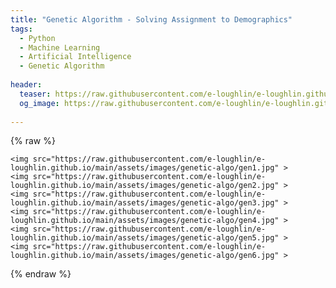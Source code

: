 ```yaml
---
title: "Genetic Algorithm - Solving Assignment to Demographics"
tags:
  - Python
  - Machine Learning
  - Artificial Intelligence
  - Genetic Algorithm
  
header:
  teaser: https://raw.githubusercontent.com/e-loughlin/e-loughlin.github.io/main/assets/images/genetic-algo/gen4.jpg
  og_image: https://raw.githubusercontent.com/e-loughlin/e-loughlin.github.io/main/assets/images/genetic-algo/gen4.jpg
 
---
```


{% raw %}
<body>

    
    <img src="https://raw.githubusercontent.com/e-loughlin/e-loughlin.github.io/main/assets/images/genetic-algo/gen1.jpg" >
    <img src="https://raw.githubusercontent.com/e-loughlin/e-loughlin.github.io/main/assets/images/genetic-algo/gen2.jpg" >
    <img src="https://raw.githubusercontent.com/e-loughlin/e-loughlin.github.io/main/assets/images/genetic-algo/gen3.jpg" >
    <img src="https://raw.githubusercontent.com/e-loughlin/e-loughlin.github.io/main/assets/images/genetic-algo/gen4.jpg" >
    <img src="https://raw.githubusercontent.com/e-loughlin/e-loughlin.github.io/main/assets/images/genetic-algo/gen5.jpg" >
    <img src="https://raw.githubusercontent.com/e-loughlin/e-loughlin.github.io/main/assets/images/genetic-algo/gen6.jpg" >

</body>
{% endraw %}
